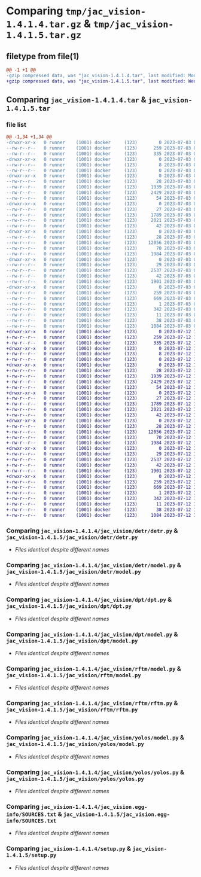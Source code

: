 # Comparing `tmp/jac_vision-1.4.1.4.tar.gz` & `tmp/jac_vision-1.4.1.5.tar.gz`

## filetype from file(1)

```diff
@@ -1 +1 @@
-gzip compressed data, was "jac_vision-1.4.1.4.tar", last modified: Mon Jul  3 02:05:26 2023, max compression
+gzip compressed data, was "jac_vision-1.4.1.5.tar", last modified: Wed Jul 12 14:48:36 2023, max compression
```

## Comparing `jac_vision-1.4.1.4.tar` & `jac_vision-1.4.1.5.tar`

### file list

```diff
@@ -1,34 +1,34 @@
-drwxr-xr-x   0 runner    (1001) docker     (123)        0 2023-07-03 02:05:26.747257 jac_vision-1.4.1.4/
--rw-r--r--   0 runner    (1001) docker     (123)      259 2023-07-03 02:05:26.747257 jac_vision-1.4.1.4/PKG-INFO
--rw-r--r--   0 runner    (1001) docker     (123)      335 2023-07-03 02:05:07.000000 jac_vision-1.4.1.4/README.md
-drwxr-xr-x   0 runner    (1001) docker     (123)        0 2023-07-03 02:05:26.743257 jac_vision-1.4.1.4/jac_vision/
--rw-r--r--   0 runner    (1001) docker     (123)        8 2023-07-03 02:05:07.000000 jac_vision-1.4.1.4/jac_vision/VERSION
--rw-r--r--   0 runner    (1001) docker     (123)        0 2023-07-03 02:05:07.000000 jac_vision-1.4.1.4/jac_vision/__init__.py
-drwxr-xr-x   0 runner    (1001) docker     (123)        0 2023-07-03 02:05:26.743257 jac_vision-1.4.1.4/jac_vision/detr/
--rw-r--r--   0 runner    (1001) docker     (123)       28 2023-07-03 02:05:07.000000 jac_vision-1.4.1.4/jac_vision/detr/__init__.py
--rw-r--r--   0 runner    (1001) docker     (123)     1939 2023-07-03 02:05:07.000000 jac_vision-1.4.1.4/jac_vision/detr/detr.py
--rw-r--r--   0 runner    (1001) docker     (123)     2429 2023-07-03 02:05:07.000000 jac_vision-1.4.1.4/jac_vision/detr/model.py
--rw-r--r--   0 runner    (1001) docker     (123)       54 2023-07-03 02:05:07.000000 jac_vision-1.4.1.4/jac_vision/detr/requirements.txt
-drwxr-xr-x   0 runner    (1001) docker     (123)        0 2023-07-03 02:05:26.747257 jac_vision-1.4.1.4/jac_vision/dpt/
--rw-r--r--   0 runner    (1001) docker     (123)       27 2023-07-03 02:05:07.000000 jac_vision-1.4.1.4/jac_vision/dpt/__init__.py
--rw-r--r--   0 runner    (1001) docker     (123)     1789 2023-07-03 02:05:07.000000 jac_vision-1.4.1.4/jac_vision/dpt/dpt.py
--rw-r--r--   0 runner    (1001) docker     (123)     2021 2023-07-03 02:05:07.000000 jac_vision-1.4.1.4/jac_vision/dpt/model.py
--rw-r--r--   0 runner    (1001) docker     (123)       42 2023-07-03 02:05:07.000000 jac_vision-1.4.1.4/jac_vision/dpt/requirements.txt
-drwxr-xr-x   0 runner    (1001) docker     (123)        0 2023-07-03 02:05:26.747257 jac_vision-1.4.1.4/jac_vision/rftm/
--rw-r--r--   0 runner    (1001) docker     (123)       28 2023-07-03 02:05:07.000000 jac_vision-1.4.1.4/jac_vision/rftm/__init__.py
--rw-r--r--   0 runner    (1001) docker     (123)    12056 2023-07-03 02:05:07.000000 jac_vision-1.4.1.4/jac_vision/rftm/model.py
--rw-r--r--   0 runner    (1001) docker     (123)       70 2023-07-03 02:05:07.000000 jac_vision-1.4.1.4/jac_vision/rftm/requirements.txt
--rw-r--r--   0 runner    (1001) docker     (123)     1984 2023-07-03 02:05:07.000000 jac_vision-1.4.1.4/jac_vision/rftm/rftm.py
-drwxr-xr-x   0 runner    (1001) docker     (123)        0 2023-07-03 02:05:26.747257 jac_vision-1.4.1.4/jac_vision/yolos/
--rw-r--r--   0 runner    (1001) docker     (123)       29 2023-07-03 02:05:07.000000 jac_vision-1.4.1.4/jac_vision/yolos/__init__.py
--rw-r--r--   0 runner    (1001) docker     (123)     2537 2023-07-03 02:05:07.000000 jac_vision-1.4.1.4/jac_vision/yolos/model.py
--rw-r--r--   0 runner    (1001) docker     (123)       42 2023-07-03 02:05:07.000000 jac_vision-1.4.1.4/jac_vision/yolos/requirements.txt
--rw-r--r--   0 runner    (1001) docker     (123)     1901 2023-07-03 02:05:07.000000 jac_vision-1.4.1.4/jac_vision/yolos/yolos.py
-drwxr-xr-x   0 runner    (1001) docker     (123)        0 2023-07-03 02:05:26.743257 jac_vision-1.4.1.4/jac_vision.egg-info/
--rw-r--r--   0 runner    (1001) docker     (123)      259 2023-07-03 02:05:26.000000 jac_vision-1.4.1.4/jac_vision.egg-info/PKG-INFO
--rw-r--r--   0 runner    (1001) docker     (123)      669 2023-07-03 02:05:26.000000 jac_vision-1.4.1.4/jac_vision.egg-info/SOURCES.txt
--rw-r--r--   0 runner    (1001) docker     (123)        1 2023-07-03 02:05:26.000000 jac_vision-1.4.1.4/jac_vision.egg-info/dependency_links.txt
--rw-r--r--   0 runner    (1001) docker     (123)      342 2023-07-03 02:05:26.000000 jac_vision-1.4.1.4/jac_vision.egg-info/requires.txt
--rw-r--r--   0 runner    (1001) docker     (123)       11 2023-07-03 02:05:26.000000 jac_vision-1.4.1.4/jac_vision.egg-info/top_level.txt
--rw-r--r--   0 runner    (1001) docker     (123)       38 2023-07-03 02:05:26.747257 jac_vision-1.4.1.4/setup.cfg
--rw-r--r--   0 runner    (1001) docker     (123)     1084 2023-07-03 02:05:07.000000 jac_vision-1.4.1.4/setup.py
+drwxr-xr-x   0 runner    (1001) docker     (123)        0 2023-07-12 14:48:36.786239 jac_vision-1.4.1.5/
+-rw-r--r--   0 runner    (1001) docker     (123)      259 2023-07-12 14:48:36.786239 jac_vision-1.4.1.5/PKG-INFO
+-rw-r--r--   0 runner    (1001) docker     (123)      335 2023-07-12 14:48:21.000000 jac_vision-1.4.1.5/README.md
+drwxr-xr-x   0 runner    (1001) docker     (123)        0 2023-07-12 14:48:36.778238 jac_vision-1.4.1.5/jac_vision/
+-rw-r--r--   0 runner    (1001) docker     (123)        8 2023-07-12 14:48:21.000000 jac_vision-1.4.1.5/jac_vision/VERSION
+-rw-r--r--   0 runner    (1001) docker     (123)        0 2023-07-12 14:48:21.000000 jac_vision-1.4.1.5/jac_vision/__init__.py
+drwxr-xr-x   0 runner    (1001) docker     (123)        0 2023-07-12 14:48:36.782239 jac_vision-1.4.1.5/jac_vision/detr/
+-rw-r--r--   0 runner    (1001) docker     (123)       28 2023-07-12 14:48:21.000000 jac_vision-1.4.1.5/jac_vision/detr/__init__.py
+-rw-r--r--   0 runner    (1001) docker     (123)     1939 2023-07-12 14:48:21.000000 jac_vision-1.4.1.5/jac_vision/detr/detr.py
+-rw-r--r--   0 runner    (1001) docker     (123)     2429 2023-07-12 14:48:21.000000 jac_vision-1.4.1.5/jac_vision/detr/model.py
+-rw-r--r--   0 runner    (1001) docker     (123)       54 2023-07-12 14:48:21.000000 jac_vision-1.4.1.5/jac_vision/detr/requirements.txt
+drwxr-xr-x   0 runner    (1001) docker     (123)        0 2023-07-12 14:48:36.782239 jac_vision-1.4.1.5/jac_vision/dpt/
+-rw-r--r--   0 runner    (1001) docker     (123)       27 2023-07-12 14:48:21.000000 jac_vision-1.4.1.5/jac_vision/dpt/__init__.py
+-rw-r--r--   0 runner    (1001) docker     (123)     1789 2023-07-12 14:48:21.000000 jac_vision-1.4.1.5/jac_vision/dpt/dpt.py
+-rw-r--r--   0 runner    (1001) docker     (123)     2021 2023-07-12 14:48:21.000000 jac_vision-1.4.1.5/jac_vision/dpt/model.py
+-rw-r--r--   0 runner    (1001) docker     (123)       42 2023-07-12 14:48:21.000000 jac_vision-1.4.1.5/jac_vision/dpt/requirements.txt
+drwxr-xr-x   0 runner    (1001) docker     (123)        0 2023-07-12 14:48:36.782239 jac_vision-1.4.1.5/jac_vision/rftm/
+-rw-r--r--   0 runner    (1001) docker     (123)       28 2023-07-12 14:48:21.000000 jac_vision-1.4.1.5/jac_vision/rftm/__init__.py
+-rw-r--r--   0 runner    (1001) docker     (123)    12056 2023-07-12 14:48:21.000000 jac_vision-1.4.1.5/jac_vision/rftm/model.py
+-rw-r--r--   0 runner    (1001) docker     (123)       70 2023-07-12 14:48:21.000000 jac_vision-1.4.1.5/jac_vision/rftm/requirements.txt
+-rw-r--r--   0 runner    (1001) docker     (123)     1984 2023-07-12 14:48:21.000000 jac_vision-1.4.1.5/jac_vision/rftm/rftm.py
+drwxr-xr-x   0 runner    (1001) docker     (123)        0 2023-07-12 14:48:36.786239 jac_vision-1.4.1.5/jac_vision/yolos/
+-rw-r--r--   0 runner    (1001) docker     (123)       29 2023-07-12 14:48:21.000000 jac_vision-1.4.1.5/jac_vision/yolos/__init__.py
+-rw-r--r--   0 runner    (1001) docker     (123)     2537 2023-07-12 14:48:21.000000 jac_vision-1.4.1.5/jac_vision/yolos/model.py
+-rw-r--r--   0 runner    (1001) docker     (123)       42 2023-07-12 14:48:21.000000 jac_vision-1.4.1.5/jac_vision/yolos/requirements.txt
+-rw-r--r--   0 runner    (1001) docker     (123)     1901 2023-07-12 14:48:21.000000 jac_vision-1.4.1.5/jac_vision/yolos/yolos.py
+drwxr-xr-x   0 runner    (1001) docker     (123)        0 2023-07-12 14:48:36.778238 jac_vision-1.4.1.5/jac_vision.egg-info/
+-rw-r--r--   0 runner    (1001) docker     (123)      259 2023-07-12 14:48:36.000000 jac_vision-1.4.1.5/jac_vision.egg-info/PKG-INFO
+-rw-r--r--   0 runner    (1001) docker     (123)      669 2023-07-12 14:48:36.000000 jac_vision-1.4.1.5/jac_vision.egg-info/SOURCES.txt
+-rw-r--r--   0 runner    (1001) docker     (123)        1 2023-07-12 14:48:36.000000 jac_vision-1.4.1.5/jac_vision.egg-info/dependency_links.txt
+-rw-r--r--   0 runner    (1001) docker     (123)      342 2023-07-12 14:48:36.000000 jac_vision-1.4.1.5/jac_vision.egg-info/requires.txt
+-rw-r--r--   0 runner    (1001) docker     (123)       11 2023-07-12 14:48:36.000000 jac_vision-1.4.1.5/jac_vision.egg-info/top_level.txt
+-rw-r--r--   0 runner    (1001) docker     (123)       38 2023-07-12 14:48:36.786239 jac_vision-1.4.1.5/setup.cfg
+-rw-r--r--   0 runner    (1001) docker     (123)     1084 2023-07-12 14:48:21.000000 jac_vision-1.4.1.5/setup.py
```

### Comparing `jac_vision-1.4.1.4/jac_vision/detr/detr.py` & `jac_vision-1.4.1.5/jac_vision/detr/detr.py`

 * *Files identical despite different names*

### Comparing `jac_vision-1.4.1.4/jac_vision/detr/model.py` & `jac_vision-1.4.1.5/jac_vision/detr/model.py`

 * *Files identical despite different names*

### Comparing `jac_vision-1.4.1.4/jac_vision/dpt/dpt.py` & `jac_vision-1.4.1.5/jac_vision/dpt/dpt.py`

 * *Files identical despite different names*

### Comparing `jac_vision-1.4.1.4/jac_vision/dpt/model.py` & `jac_vision-1.4.1.5/jac_vision/dpt/model.py`

 * *Files identical despite different names*

### Comparing `jac_vision-1.4.1.4/jac_vision/rftm/model.py` & `jac_vision-1.4.1.5/jac_vision/rftm/model.py`

 * *Files identical despite different names*

### Comparing `jac_vision-1.4.1.4/jac_vision/rftm/rftm.py` & `jac_vision-1.4.1.5/jac_vision/rftm/rftm.py`

 * *Files identical despite different names*

### Comparing `jac_vision-1.4.1.4/jac_vision/yolos/model.py` & `jac_vision-1.4.1.5/jac_vision/yolos/model.py`

 * *Files identical despite different names*

### Comparing `jac_vision-1.4.1.4/jac_vision/yolos/yolos.py` & `jac_vision-1.4.1.5/jac_vision/yolos/yolos.py`

 * *Files identical despite different names*

### Comparing `jac_vision-1.4.1.4/jac_vision.egg-info/SOURCES.txt` & `jac_vision-1.4.1.5/jac_vision.egg-info/SOURCES.txt`

 * *Files identical despite different names*

### Comparing `jac_vision-1.4.1.4/setup.py` & `jac_vision-1.4.1.5/setup.py`

 * *Files identical despite different names*

